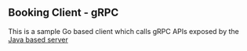 ## Booking Client - gRPC
This is a sample Go based client which calls gRPC APIs exposed by the [Java based server](https://github.com/sbaitmangalkar/booking-server-grpc)
